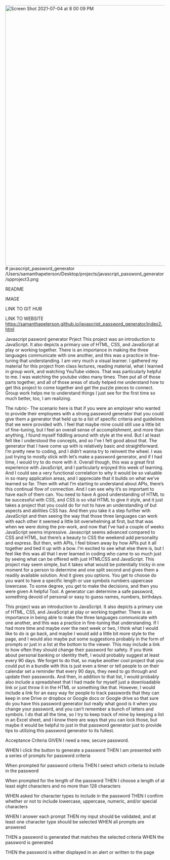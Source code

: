 <img width="822" alt="Screen Shot 2021-07-04 at 8 00 09 PM" src="https://user-images.githubusercontent.com/85209802/124414885-cb013000-dd10-11eb-8251-29f7bc265a1c.png">
# javascript_password_generator
/Users/samanthapeterson/Desktop/projects/javascript_password_generator/spproject3.png
 

README

IMAGE

LINK TO GIT HUB


LINK TO WEBSITE 
https://samanthapeterson.github.io/javascript_password_generator/index2.html

Javascript pasword generator Prject
This project was an introduction to JavaScript. It also depicts a primary use of HTML, CSS, and JavaScript at play or working together. There is an importance in making the three languages communicate with one another, and this was a practice in fine-tuning that understanding. 
I am very much a visual learner.  I gathered my material for this project from class lectures, reading material, what I learned in group work, and watching YouTube videos. That was particularly helpful to me. I was watching the youtube video many times. Then put all of those parts together, and all of those areas of study helped me understand how to get this project to come together and get the puzzle pieces to connect. Group work helps me to understand things I just see for the first time so much better, too, I am realizing. 

The rubric-
The scenario here is that if you were an employer who wanted to provide their employees with a strong password generator that you could give them a generator that held up to a list of specific criteria and guidelines that we were provided with. 
I feel that maybe mine could still use a little bit of fine-tuning, but I feel an overall sense of accomplishment, and more than anything, I found myself fiddling around with style at the end. But I at least felt like I understood the concepts, and so I’ve I felt good about that. The generator that I have come up with is relatively basic and straightforward. I’m pretty new to coding, and I didn’t wanna try to reinvent the wheel. I was just trying to mostly stick with let’s make a password generator, and if I had time, I would try to do more with it. Overall though, this was a great first experience with JavaScript, and I particularly enjoyed this week of learning. And I could see a very functional correlation to why it would be so valuable in so many application areas, and I appreciate that it builds on what we’ve learned so far. Then with what I’m starting to understand about APIs, there’s this continual flow of connection. And I can see why it’s so important to have each of them can. You need to have A good understanding of HTML to be successful with CSS, and CSS is so vital HTML to give it style, and it just takes a project that you could do for not to have an understanding of but aspects and abilities CSS has. And then you take it a step further with JavaScript and then seeing the way that those three languages can work with each other it seemed a little bit overwhelming at first, but that was when we were doing the pre-work, and now that I’ve had a couple of weeks JavaScript seems impressive. Javascript seems advanced compared to CSS and HTML, but there’s a beauty to CSS the weekend add personality and express. But then, with APIs, I feel blown away by how APIs put it all together and tied it up with a bow. I’m excited to see what else there is, but I feel like this was all that I ever learned in coding who came to so much just by seeing what can be offered with just HTMLCSS and JavaScript. This project may seem simple, but it takes what would be potentially tricky in one moment for a person to determine and one split second and gives them a readily available solution. And it gives you options. You get to choose do you want to have a specific length or use symbols numbers uppercase lowercase. To some degree, you get to make the decisions, and then you were given A helpful Tool. A generator can determine a safe password, something devoid of personal or easy to guess names, numbers, birthdays.

This project was an introduction to JavaScript. It also depicts a primary use of HTML, CSS, and JavaScript at play or working together. There is an importance in being able to make the three languages communicate with one another, and this was a practice in fine-tuning that understanding. 
If I had more time and maybe over the next week or two, I think what I would like to do is go back, and maybe I would add a little bit more style to the page, and I would also maybe put some suggestions probably in the form of prompts or just in a list at the bottom to the viewer. 
This may include a link to how often they should change their password for safety. If you think about personal banking or identity theft, I would probably suggest at least every 90 days. We forget to do that, so maybe another cool project that you could put in a bundle with this is just even a timer or tell people to on their calendar set a reminder that every 90 days, they need to go through and update their passwords. And then, in addition to that list, I would probably also include a spreadsheet that I had made for myself just a downloadable link or just throw it in the HTML or something like that. However, I would include a link for an easy way for people to track passwords that they can keep in one Drive or dropbox or Google docs or Google drive so that sure do you have this password generator but really what good is it when you change your password, and you can’t remember a bunch of letters and symbols. I do that all the time, so I try to keep track of mine by keeping a list in an Excel sheet, and I know there are ways that you can lock those, but maybe it would be helpful to just in that password generator just to provide tips to utilizing this password generator to its fullest. 


Acceptance Criteria GIVEN I need a new, secure password. 

WHEN I click the button to generate a password
 THEN I am presented with a series of prompts for password criteria 

When prompted for password criteria 
THEN I select which criteria to include in the password
 
When prompted for the length of the password 
THEN I choose a length of at least eight characters and no more than 128 characters 

WHEN asked for character types to include in the password 
THEN I confirm whether or not to include lowercase, uppercase, numeric, and/or special characters 

WHEN I answer each prompt 
THEN my input should be validated, and at least one character type should be selected WHEN all prompts are answered 

THEN a password is generated that matches the selected criteria WHEN the password is generated 

THEN the password is either displayed in an alert or written to the page
